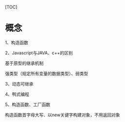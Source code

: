 [TOC]

# 概念

1、构造函数

2、Javascript与JAVA、c++的区别

基于原型的继承机制

强类型（规定所有变量的数据类型）、弱类型

3、动态可继承

4、鸭式编程

5、构造函数、工厂函数

构造函数首字母大写、以new关键字构建对象，不用返回对象

